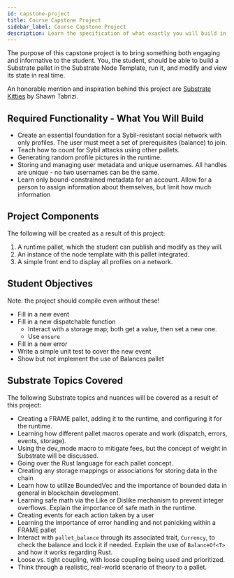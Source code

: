 ```yaml
---
id: capstone-project
title: Course Capstone Project
sidebar_label: Course Capstone Project
description: Learn the specification of what exactly you will build in this course.
---
```


The purpose of this capstone project is to bring something both engaging and informative to the
student. You, the student, should be able to build a Substrate pallet in the Substrate Node
Template, run it, and modify and view its state in real time.

An honorable mention and inspiration behind this project are
[Substrate Kitties](https://www.shawntabrizi.com/substrate-collectables-workshop/) by Shawn Tabrizi.

## Required Functionality - What You Will Build

- Create an essential foundation for a Sybil-resistant social network with only profiles. The user
  must meet a set of prerequisites (balance) to join.
- Teach how to count for Sybil attacks using other pallets.
- Generating random profile pictures in the runtime.
- Storing and managing user metadata and unique usernames. All handles are unique - no two usernames
  can be the same.
- Learn only bound-constrained metadata for an account. Allow for a person to assign information
  about themselves, but limit how much information

## Project Components

The following will be created as a result of this project:

1.  A runtime pallet, which the student can publish and modify as they will.
2.  An instance of the node template with this pallet integrated.
3.  A simple front end to display all profiles on a network.

## Student Objectives

Note: the project should compile even without these!

- Fill in a new event
- Fill in a new dispatchable function
  - Interact with a storage map; both get a value, then set a new one.
  - Use `ensure`
- Fill in a new error
- Write a simple unit test to cover the new event
- Show but not implement the use of Balances pallet

## Substrate Topics Covered

The following Substrate topics and nuances will be covered as a result of this project:

- Creating a FRAME pallet, adding it to the runtime, and configuring it for the runtime.
- Learning how different pallet macros operate and work (dispatch, errors, events, storage).
- Using the dev_mode macro to mitigate fees, but the concept of weight in Substrate will be
  discussed.
- Going over the Rust language for each pallet concept.
- Creating any storage mappings or associations for storing data in the chain
- Learn how to utilize BoundedVec and the importance of bounded data in general in blockchain
  development.
- Learning safe math via the Like or Dislike mechanism to prevent integer overflows. Explain the
  importance of safe math in the runtime.
- Creating events for each action taken by a user
- Learning the importance of error handling and not panicking within a FRAME pallet
- Interact with `pallet_balance` through its associated trait, `Currency`, to check the balance and
  lock it if needed. Explain the use of `BalanceOf<T>` and how it works regarding Rust.
- Loose vs. tight coupling, with loose coupling being used and prioritized.
- Think through a realistic, real-world scenario of theory to a pallet.
